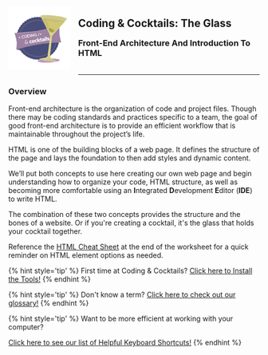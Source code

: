 <div>
    <img src="images/logo.png" style="float: left; margin: 0px 15px 15px 0px; height:125px;">
    <h2 style="display:inline-block;margin-top:1em;">Coding &amp; Cocktails: The Glass</h2>
    <h3 style="margin-top:0;margin-bottom:2em;">Front-End Architecture And Introduction To HTML</h3>
</div>
<hr>


### Overview

Front-end architecture is the organization of code and project files. Though there may be coding standards and practices specific to a team, the goal of good front-end architecture is to provide an efficient workflow that is maintainable throughout the project’s life.

HTML is one of the building blocks of a web page. It defines the structure of the page and lays the foundation to then add styles and dynamic content. 

We’ll put both concepts to use here creating our own web page and begin understanding how to organize your code, HTML structure, as well as becoming more comfortable using an **I**ntegrated **D**evelopment **E**ditor (**IDE**) to write HTML.

The combination of these two concepts provides the structure and the bones of a website. Or if you're creating a cocktail, it's the glass that holds your cocktail together.


Reference the [HTML Cheat Sheet](/html-cheat-sheet.md) at the end of the worksheet for a quick reminder on HTML element options as needed.

{% hint style='tip' %}
First time at Coding & Cocktails?   [Click here to Install the Tools!](http://bit.ly/CnCTheTools)
{% endhint %}

{% hint style='tip' %}
Don't know a term?   [Click here to check out our glossary!](http://bit.ly/CnCgloss)
{% endhint %}

{% hint style='tip' %}
Want to be more efficient at working with your computer?

[Click here to see our list of Helpful Keyboard Shortcuts!](/references/README.md)
{% endhint %}
 